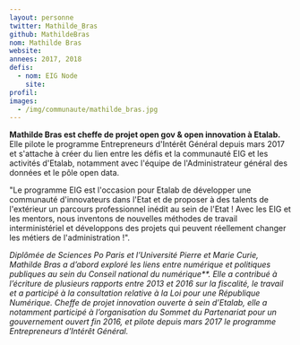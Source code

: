 ```yaml
---
layout: personne
twitter: Mathilde_Bras
github: MathildeBras
nom: Mathilde Bras
website:
annees: 2017, 2018
defis:
  - nom: EIG Node
    site:
profil:
images:
  - /img/communaute/mathilde_bras.jpg
---
```


**Mathilde Bras est cheffe de projet open gov & open innovation à Etalab.** Elle pilote le programme Entrepreneurs d'Intérêt Général depuis mars 2017 et s'attache à créer du lien entre les défis et la communauté EIG et les activités d'Etalab, notamment avec l'équipe de l'Administrateur général des données et le pôle open data.

"Le programme EIG est l'occasion pour Etalab de développer une communauté d'innovateurs dans l'Etat et de proposer à des talents de l'extérieur un parcours professionnel inédit au sein de l'Etat ! Avec les EIG et les mentors, nous inventons de nouvelles méthodes de travail interministériel et développons des projets qui peuvent réellement changer les métiers de l'administration !".

_Diplômée de Sciences Po Paris et l’Université Pierre et Marie Curie, Mathilde Bras  a d’abord exploré les liens entre numérique et politiques publiques au sein du Conseil national du numérique**. Elle a contribué à l’écriture de plusieurs rapports entre 2013 et 2016 sur la fiscalité, le travail et a participé à la consultation relative à la Loi pour une République Numérique. Cheffe de projet innovation ouverte à sein d’Etalab, elle a notamment participé à l’organisation du Sommet du Partenariat pour un gouvernement ouvert fin 2016, et pilote depuis mars 2017 le programme Entrepreneurs d’Intérêt Général._

